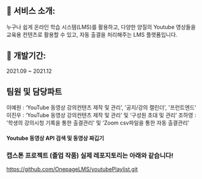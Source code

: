 ## 🎤 서비스 소개:
누구나 쉽게 온라인 학습 시스템(LMS)를 활용하고,
다양한 양질의 Youtube 영상들을 교육용 컨텐츠로 활용할 수 있고,
자동 출결을 처리해주는 LMS 플랫폼입니다. 

## 📅 개발기간:
2021.09 ~ 2021.12 

## 팀원 및 담당파트
이예원 : ‘YouTube 동영상 강의컨텐츠 제작 및 관리’, '공지/강의 캘린더', '프런트엔드'
이진우 : ‘YouTube 동영상 강의컨텐츠 제작 및 관리’ 및 ‘구성원 초대 및 관리’
조하영 : '학생의 강의시청 기록을 통한 출결관리' 및 'Zoom csv파일을 통한 자동 출결관리' 


#### Youtube 동영상 API 검색 및 동영상 짜깁기


### 캡스톤 프로젝트 (졸업 작품) 실제 레포지토리는 아래와 같습니다!

https://github.com/OnepageLMS/youtubePlaylist.git


